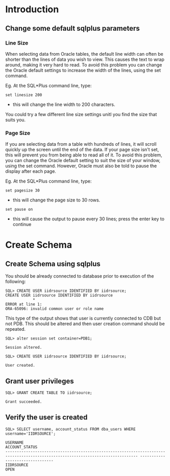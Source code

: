 # Introduction

## Change some default sqlplus parameters
### Line Size
When selecting data from Oracle tables, the default line width can often be shorter than the lines of data you wish to view. This causes the text to wrap around, making it very hard to read. To avoid this problem you can change the Oracle default settings to increase the width of the lines, using the
set command.

Eg. At the SQL*Plus command line, type:
```
set linesize 200
```
 - this will change the line width to 200 characters.

You could try a few different line size settings unitl you find the size that suits you.
### Page Size
If you are selecting data from a table with hundreds of lines, it will scroll quickly up the screen until the end of the data. If your page size isn't set, this will prevent you from being able to read all of it. To avoid this problem, you can change the Oracle default setting to suit the size of your window, using the set command. However, Oracle must also be told to pause the display after each page.

Eg. At the SQL*Plus command line, type:
```
set pagesize 30
```
 - this will change the page size to 30 rows.
```
set pause on
```
 - this will cause the output to pause every 30 lines; press the enter key to continue



# Create Schema

## Create Schema using sqlplus
You should be already connected to database prior to execution of the following:
```
SQL> CREATE USER iidrsource IDENTIFIED BY iidrsource;
CREATE USER iidrsource IDENTIFIED BY iidrsource
            *
ERROR at line 1:
ORA-65096: invalid common user or role name
```
This type of the output shows that user is currently connected to CDB but not PDB. This should be altered and then user creation command should be repeated.
```
SQL> alter session set container=PDB1;

Session altered.

SQL> CREATE USER iidrsource IDENTIFIED BY iidrsource;

User created.
```
## Grant user privileges

```
SQL> GRANT CREATE TABLE TO iidrsource;

Grant succeeded.
```
## Verify the user is created
```
SQL> SELECT username, account_status FROM dba_users WHERE username='IIDRSOURCE';

USERNAME															 ACCOUNT_STATUS
-------------------------------------------------------------------------------------------------------------------------------- --------------------------------
IIDRSOURCE															 OPEN

```
